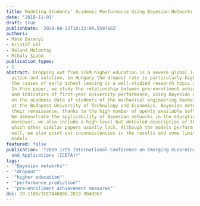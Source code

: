 ```yaml
---
title: Modeling Students' Academic Performance Using Bayesian Networks
date: '2019-11-01'
draft: true
publishDate: '2020-08-22T16:32:09.559768Z'
authors:
- Máté Baranyi
- Kristóf Gál
- Roland Molontay
- Mihály Szabó
publication_types:
- 1
abstract: Dropping out from STEM higher education is a severe global issue that needs
  action and solution, in Hungary the dropout rate is particularly high. Exploring
  the causes of early school leaving is a well-studied research topic of great interest.
  In this paper, we study the relationship between pre-enrollment achievement measures
  and indicators of first-year university performance, using Bayesian networks, based
  on the academic data of students of the mechanical engineering bachelors program
  at the Budapest University of Technology and Economics. Bayesian networks are having
  their renaissance, thanks to the high number of openly available software tools.
  We demonstrate the applicability of Bayesian networks in the educational domain,
  moreover, we also include a high-level but detailed description of the algorithms,
  which other similar papers usually lack. Although the models perform generally quite
  well, we also point out inconsistencies in the results and some limitations of the
  models.
featured: false
publication: '*2019 17th International Conference on Emerging eLearning Technologies
  and Applications (ICETA)*'
tags:
- '"Bayesian networks"'
- '"dropout"'
- '"higher education"'
- '"performance prediction"'
- '"pre-enrollment achievement measures"'
doi: 10.1109/ICETA48886.2019.9040067
---
```


